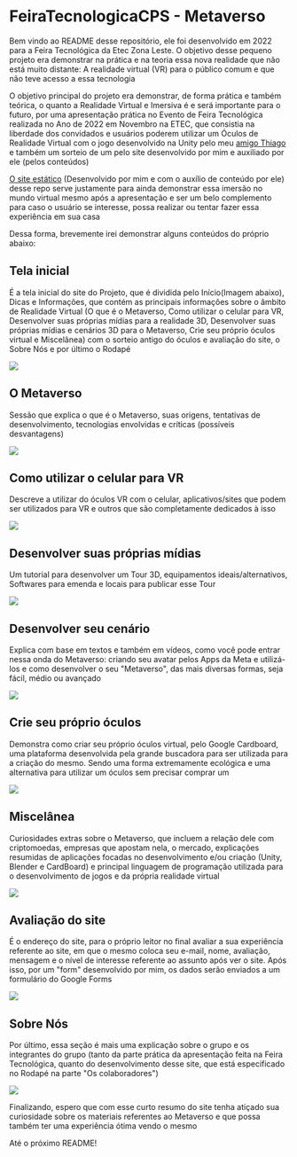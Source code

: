# FeiraTecnologicaCPS - Metaverso
<p>Bem vindo ao README desse repositório, ele foi desenvolvido em 2022 para a Feira Tecnológica da Etec Zona Leste. O objetivo desse pequeno projeto era demonstrar na prática
e na teoria essa nova realidade que não está muito distante: A realidade virtual (VR) para o público comum e que não teve acesso a essa tecnologia</p>
<p>O objetivo principal do projeto era demonstrar, de forma prática e também teórica, o quanto a Realidade Virtual e Imersiva é e será importante para o futuro, por uma apresentação prática no Evento de Feira Tecnológica realizada no Ano de 2022 em Novembro na ETEC, que consistia na liberdade dos convidados e usuários poderem utilizar um Óculos de Realidade Virtual com o jogo desenvolvido na Unity pelo meu <a href="https://github.com/ThiagoMartins11">amigo Thiago</a> e também um sorteio de um pelo site desenvolvido por mim e auxiliado por ele (pelos conteúdos)</p>
<p> <a href="https://gustavo-henrique-da silva.github.io/FeiraTecnologicaCPS/" target="_blank">O site estático</a> (Desenvolvido por mim e com o auxílio de conteúdo por ele) desse repo serve justamente para ainda demonstrar essa imersão no mundo virtual mesmo após a apresentação e ser um belo complemento para caso o usuário se interesse, possa realizar ou tentar fazer essa experiência em sua casa</p>
<p>Dessa forma, brevemente irei demonstrar alguns conteúdos do próprio abaixo: </p>

## Tela inicial
<p>É a tela inicial do site do Projeto, que é dividida pelo Início(Imagem abaixo), Dicas e Informações, que contém as principais informações sobre o âmbito de Realidade Virtual (O que é o Metaverso, Como utilizar o celular para VR, Desenvolver suas próprias mídias para a realidade 3D, Desenvolver suas próprias mídias e cenários 3D para o Metaverso, Crie seu próprio óculos virtual e Miscelânea) com o sorteio antigo do óculos e avaliação do site, o Sobre Nós e por último o Rodapé</p>
<img src="https://github.com/Gustavo-Henrique-da-Silva/FeiraTecnologicaCPS/assets/108029506/8808efe9-893e-49bd-9be7-48aea143aebd"/>

## O Metaverso
<p>Sessão que explica o que é o Metaverso, suas origens, tentativas de desenvolvimento, tecnologias envolvidas e críticas (possíveis desvantagens)</p>
<img src="https://github.com/Gustavo-Henrique-da-Silva/FeiraTecnologicaCPS/assets/108029506/3502d2ce-a551-4f9a-b858-d3c9944cc38a"/>

## Como utilizar o celular para VR
<p>Descreve a utilizar do óculos VR com o celular, aplicativos/sites que podem ser utilizados para VR e outros que são completamente dedicados à isso</p>
<img src="https://github.com/Gustavo-Henrique-da-Silva/FeiraTecnologicaCPS/assets/108029506/10ecb854-e320-4d8f-b44e-686ca01db2a8"/>

## Desenvolver suas próprias mídias
<p>Um tutorial para desenvolver um Tour 3D, equipamentos ideais/alternativos, Softwares para emenda e locais para publicar esse Tour</p>
<img src="https://github.com/Gustavo-Henrique-da-Silva/FeiraTecnologicaCPS/assets/108029506/f366aa62-c98e-471a-a945-4435e1b66a79"/>

## Desenvolver seu cenário
<p>Explica com base em textos e também em vídeos, como você pode entrar nessa onda do Metaverso: criando seu avatar pelos Apps da Meta e utilizá-los e como desenvolver o seu "Metaverso", das mais diversas formas, seja fácil, médio ou avançado</p>
<img src="https://github.com/Gustavo-Henrique-da-Silva/FeiraTecnologicaCPS/assets/108029506/beed7f4e-a19f-497c-b7ba-2ab8f5451075"/>

## Crie seu próprio óculos
<p>Demonstra como criar seu próprio óculos virtual, pelo Google Cardboard, uma plataforma desenvolvida pela grande buscadora para ser utilizada para a criação do mesmo. Sendo uma forma extremamente ecológica e uma alternativa para utilizar um óculos sem precisar comprar um </p>
<img src="https://github.com/Gustavo-Henrique-da-Silva/FeiraTecnologicaCPS/assets/108029506/7cf49919-e031-4752-9c0c-e76052c579f5"/>

## Miscelânea
<p>Curiosidades extras sobre o Metaverso, que incluem a relação dele com criptomoedas, empresas que apostam nela, o mercado, explicações resumidas de aplicações focadas no desenvolvimento e/ou criação (Unity, Blender e CardBoard) e principal linguagem de programação utilizada para o desenvolvimento de jogos e da própria realidade virtual </p>
<img src="https://github.com/Gustavo-Henrique-da-Silva/FeiraTecnologicaCPS/assets/108029506/5b37256b-06c8-4e9b-9fc0-bd5e9e7251f7"/>

## Avaliação do site
<p>É o endereço do site, para o próprio leitor no final avaliar a sua experiência referente ao site, em que o mesmo coloca seu e-mail, nome, avaliação, mensagem e o nível de interesse referente ao assunto após ver o site.
Após isso, por um "form" desenvolvido por mim, os dados serão enviados a um formulário do Google Forms</p>
<img src="https://github.com/Gustavo-Henrique-da-Silva/FeiraTecnologicaCPS/assets/108029506/ae13291d-f2a8-4d1d-aca3-29732105d0ed"/>

## Sobre Nós
<p>Por último, essa seção é mais uma explicação sobre o grupo e os integrantes do grupo (tanto da parte prática da apresentação feita na Feira Tecnológica, quanto do desenvolvimento desse site, que está especificado no Rodapé na parte "Os colaboradores")</p>
<img src="https://github.com/Gustavo-Henrique-da-Silva/FeiraTecnologicaCPS/assets/108029506/f7476e0e-a78e-4d3c-a61c-cf5c9525a136"/>


<p>Finalizando, espero que com esse curto resumo do site tenha atiçado sua curiosidade sobre os materiais referentes ao Metaverso e que possa também ter uma experiência ótima vendo o mesmo</p>
<p>Até o próximo README!</p>
